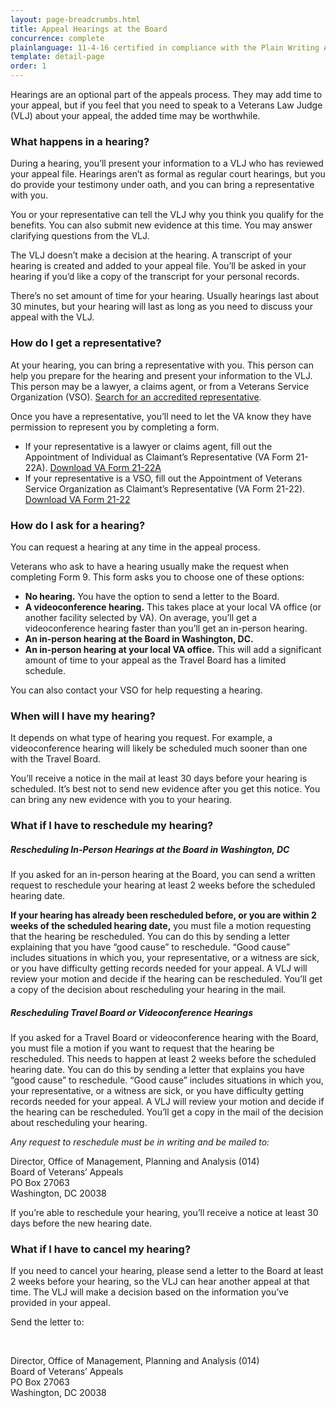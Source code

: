 ```yaml
---
layout: page-breadcrumbs.html
title: Appeal Hearings at the Board
concurrence: complete
plainlanguage: 11-4-16 certified in compliance with the Plain Writing Act
template: detail-page
order: 1
---
```

<div class="va-introtext">

Hearings are an optional part of the appeals process. They may add time to your appeal, but if you feel that you need to speak to a Veterans Law Judge (VLJ) about your appeal, the added time may be worthwhile.

</div>

<h3>What happens in a hearing?</h3>
<p>During a hearing, you’ll present your information to a VLJ who has reviewed your appeal file. Hearings aren’t as formal as regular court hearings, but you do provide your testimony under oath, and you can bring a representative with you.</p>
<p>You or your representative can tell the VLJ why you think you qualify for the benefits. You can also submit new evidence at this time. You may answer clarifying questions from the VLJ.</p>
<p>The VLJ doesn’t make a decision at the hearing. A transcript of your hearing is created and added to your appeal file. You’ll be asked in your hearing if you’d like a copy of the transcript for your personal records.</p>
<p>There’s no set amount of time for your hearing. Usually hearings last about 30 minutes, but your hearing will last as long as you need to discuss your appeal with the VLJ.</p>

<h3>How do I get a representative?</h3>
<p>At your hearing, you can bring a representative with you. This person can help you prepare for the hearing and present your information to the VLJ. This person may be a lawyer, a claims agent, or from a Veterans Service Organization (VSO). <a href="https://www.va.gov/ogc/apps/accreditation/index.asp">Search for an accredited representative</a>.</p>
<p>Once you have a representative, you’ll need to let the VA know they have permission to represent you by completing a form.</p>
<ul>
<li>If your representative is a lawyer or claims agent, fill out the Appointment of Individual as Claimant’s Representative (VA Form 21-22A). <a href="https://www.vba.va.gov/pubs/forms/VBA-21-22A-ARE.pdf">Download VA Form 21-22A</a></li>
<li>If your representative is a VSO, fill out the Appointment of Veterans Service Organization as Claimant’s Representative (VA Form 21-22). <a href="https://www.vba.va.gov/pubs/forms/VBA-21-22-ARE.pdf">Download VA Form 21-22</a></li>
</ul>

<h3>How do I ask for a hearing?</h3>
<p>You can request a hearing at any time in the appeal process.</p>
<p>Veterans who ask to have a hearing usually make the request when completing Form 9. This form asks you to choose one of these options:</p>
<ul>
<li><strong>No hearing.</strong> You have the option to send a letter to the Board.</li>
<li><strong>A videoconference hearing.</strong> This takes place at your local VA office (or another facility selected by VA). On average, you’ll get a videoconference hearing faster than you’ll get an in-person hearing.</li>
<li><strong>An in-person hearing at the Board in Washington, DC.</strong></li>
<li><strong>An in-person hearing at your local VA office.</strong> This will add a significant amount of time to your appeal as the Travel Board has a limited schedule.</li>
</ul>
<p>You can also contact your VSO for help requesting a hearing.</p>

<h3>When will I have my hearing?</h3>
<p>It depends on what type of hearing you request. For example, a videoconference hearing will likely be scheduled much sooner than one with the Travel Board.</p>
<p>You’ll receive a notice in the mail at least 30 days before your hearing is scheduled. It’s best not to send new evidence after you get this notice. You can bring any new evidence with you to your hearing.</p>

<h3>What if I have to reschedule my hearing?</h3>
<h5>Rescheduling In-Person Hearings at the Board in Washington, DC</h5>
<p>If you asked for an in-person hearing at the Board, you can send a written request to reschedule your hearing at least 2 weeks before the scheduled hearing date.</p>
<p><strong>If your hearing has already been rescheduled before, or you are within 2 weeks of the scheduled hearing date,</strong> you must file a motion requesting that the hearing be rescheduled. You can do this by sending a letter explaining that you have “good cause” to reschedule. “Good cause” includes situations in which you, your representative, or a witness are sick, or you have difficulty getting records needed for your appeal. A VLJ will review your motion and decide if the hearing can be rescheduled. You’ll get a copy of the decision about rescheduling your hearing in the mail.</p>
<h5>Rescheduling Travel Board or Videoconference Hearings</h5>
<p>If you asked for a Travel Board or videoconference hearing with the Board, you must file a motion if you want to request that the hearing be rescheduled. This needs to happen at least 2 weeks before the scheduled hearing date. You can do this by sending a letter that explains you have “good cause” to reschedule. “Good cause” includes situations in which you, your representative, or a witness are sick, or you have difficulty getting records needed for your appeal. A VLJ will review your motion and decide if the hearing can be rescheduled. You’ll get a copy in the mail of the decision about rescheduling your hearing.</p>
<p>
<em>Any request to reschedule must be in writing and be mailed to:</em><br/>
<p class="va-address-block">
  Director, Office of Management, Planning and Analysis (014)<br/>
  Board of Veterans’ Appeals<br/>
  PO Box 27063<br/>
  Washington, DC 20038<br/>
</p>
<p>If you’re able to reschedule your hearing, you’ll receive a notice at least 30 days before the new hearing date.</p>

<h3>What if I have to cancel my hearing?</h3>
<p>If you need to cancel your hearing, please send a letter to the Board at least 2 weeks before your hearing, so the VLJ can hear another appeal at that time. The VLJ will make a decision based on the information you’ve provided in your appeal.</p>
<p>Send the letter to:</p><br/>
<p class="va-address-block">
  Director, Office of Management, Planning and Analysis (014)<br/>
  Board of Veterans’ Appeals<br/>
  PO Box 27063<br/>
  Washington, DC 20038<br/>
</p>
